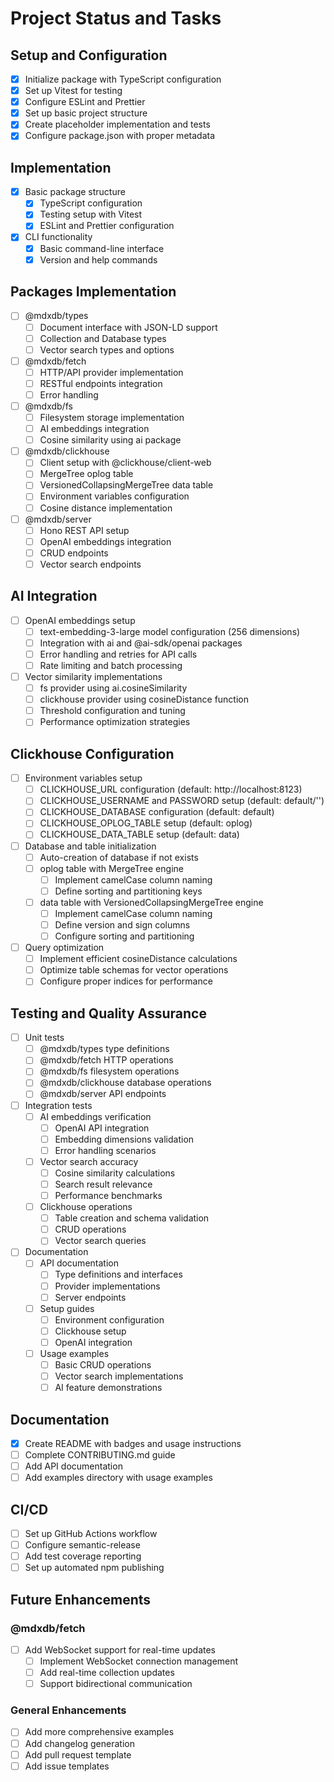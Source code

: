 # Project Status and Tasks

## Setup and Configuration

- [x] Initialize package with TypeScript configuration
- [x] Set up Vitest for testing
- [x] Configure ESLint and Prettier
- [x] Set up basic project structure
- [x] Create placeholder implementation and tests
- [x] Configure package.json with proper metadata

## Implementation
- [x] Basic package structure
  - [x] TypeScript configuration
  - [x] Testing setup with Vitest
  - [x] ESLint and Prettier configuration
- [x] CLI functionality
  - [x] Basic command-line interface
  - [x] Version and help commands

## Packages Implementation
- [ ] @mdxdb/types
  - [ ] Document interface with JSON-LD support
  - [ ] Collection and Database types
  - [ ] Vector search types and options
- [ ] @mdxdb/fetch
  - [ ] HTTP/API provider implementation
  - [ ] RESTful endpoints integration
  - [ ] Error handling
- [ ] @mdxdb/fs
  - [ ] Filesystem storage implementation
  - [ ] AI embeddings integration
  - [ ] Cosine similarity using ai package
- [ ] @mdxdb/clickhouse
  - [ ] Client setup with @clickhouse/client-web
  - [ ] MergeTree oplog table
  - [ ] VersionedCollapsingMergeTree data table
  - [ ] Environment variables configuration
  - [ ] Cosine distance implementation
- [ ] @mdxdb/server
  - [ ] Hono REST API setup
  - [ ] OpenAI embeddings integration
  - [ ] CRUD endpoints
  - [ ] Vector search endpoints

## AI Integration
- [ ] OpenAI embeddings setup
  - [ ] text-embedding-3-large model configuration (256 dimensions)
  - [ ] Integration with ai and @ai-sdk/openai packages
  - [ ] Error handling and retries for API calls
  - [ ] Rate limiting and batch processing
- [ ] Vector similarity implementations
  - [ ] fs provider using ai.cosineSimilarity
  - [ ] clickhouse provider using cosineDistance function
  - [ ] Threshold configuration and tuning
  - [ ] Performance optimization strategies

## Clickhouse Configuration
- [ ] Environment variables setup
  - [ ] CLICKHOUSE_URL configuration (default: http://localhost:8123)
  - [ ] CLICKHOUSE_USERNAME and PASSWORD setup (default: default/'')
  - [ ] CLICKHOUSE_DATABASE configuration (default: default)
  - [ ] CLICKHOUSE_OPLOG_TABLE setup (default: oplog)
  - [ ] CLICKHOUSE_DATA_TABLE setup (default: data)
- [ ] Database and table initialization
  - [ ] Auto-creation of database if not exists
  - [ ] oplog table with MergeTree engine
    - [ ] Implement camelCase column naming
    - [ ] Define sorting and partitioning keys
  - [ ] data table with VersionedCollapsingMergeTree engine
    - [ ] Implement camelCase column naming
    - [ ] Define version and sign columns
    - [ ] Configure sorting and partitioning
- [ ] Query optimization
  - [ ] Implement efficient cosineDistance calculations
  - [ ] Optimize table schemas for vector operations
  - [ ] Configure proper indices for performance

## Testing and Quality Assurance
- [ ] Unit tests
  - [ ] @mdxdb/types type definitions
  - [ ] @mdxdb/fetch HTTP operations
  - [ ] @mdxdb/fs filesystem operations
  - [ ] @mdxdb/clickhouse database operations
  - [ ] @mdxdb/server API endpoints
- [ ] Integration tests
  - [ ] AI embeddings verification
    - [ ] OpenAI API integration
    - [ ] Embedding dimensions validation
    - [ ] Error handling scenarios
  - [ ] Vector search accuracy
    - [ ] Cosine similarity calculations
    - [ ] Search result relevance
    - [ ] Performance benchmarks
  - [ ] Clickhouse operations
    - [ ] Table creation and schema validation
    - [ ] CRUD operations
    - [ ] Vector search queries
- [ ] Documentation
  - [ ] API documentation
    - [ ] Type definitions and interfaces
    - [ ] Provider implementations
    - [ ] Server endpoints
  - [ ] Setup guides
    - [ ] Environment configuration
    - [ ] Clickhouse setup
    - [ ] OpenAI integration
  - [ ] Usage examples
    - [ ] Basic CRUD operations
    - [ ] Vector search implementations
    - [ ] AI feature demonstrations

## Documentation

- [x] Create README with badges and usage instructions
- [ ] Complete CONTRIBUTING.md guide
- [ ] Add API documentation
- [ ] Add examples directory with usage examples

## CI/CD

- [ ] Set up GitHub Actions workflow
- [ ] Configure semantic-release
- [ ] Add test coverage reporting
- [ ] Set up automated npm publishing

## Future Enhancements

### @mdxdb/fetch
- [ ] Add WebSocket support for real-time updates
  - [ ] Implement WebSocket connection management
  - [ ] Add real-time collection updates
  - [ ] Support bidirectional communication

### General Enhancements
- [ ] Add more comprehensive examples
- [ ] Add changelog generation
- [ ] Add pull request template
- [ ] Add issue templates
